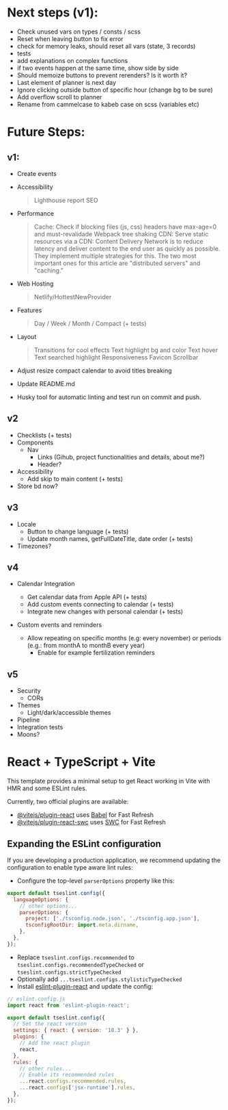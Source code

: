 # Next steps (v1):

- Check unused vars on types / consts / scss
- Reset when leaving button to fix error
- check for memory leaks, should reset all vars (state, 3 records)
- tests
- add explanations on complex functions
- if two events happen at the same time, show side by side
- Should memoize buttons to prevent rerenders? Is it worth it?
- Last element of planner is next day
- Ignore clicking outside button of specific hour (change bg to be sure)
- Add overflow scroll to planner
- Rename from cammelcase to kabeb case on scss (variables etc)

# Future Steps:

## v1:

- Create events

- Accessibility

  > Lighthouse report
  > SEO

- Performance

  > Cache: Check if blocking files (js, css) headers have max-age=0 and must-revalidade
  > Webpack tree shaking
  > CDN: Serve static resources via a CDN:
  > Content Delivery Network is to reduce latency and deliver content to the end user as quickly as possible. They implement multiple strategies for this. The two most important ones for this article are "distributed servers" and "caching."

- Web Hosting

  > Netlify/HottestNewProvider

- Features

  > Day / Week / Month / Compact (+ tests)

- Layout

  > Transitions for cool effects
  > Text highlight bg and color
  > Text hover
  > Text searched highlight
  > Responsiveness
  > Favicon
  > Scrollbar

- Adjust resize compact calendar to avoid titles breaking

- Update README.md

- Husky tool for automatic linting and test run on commit and push.

## v2

- Checklists (+ tests)
- Components
  - Nav
    - Links (Gihub, project functionalities and details, about me?)
    - Header?
- Accessibility
  - Add skip to main content (+ tests)
- Store bd now?

## v3

- Locale
  - Button to change language (+ tests)
  - Update month names, getFullDateTitle, date order (+ tests)
- Timezones?

## v4

- Calendar Integration

  - Get calendar data from Apple API (+ tests)
  - Add custom events connecting to calendar (+ tests)
  - Integrate new changes with personal calendar (+ tests)

- Custom events and reminders
  - Allow repeating on specific months (e.g: every november) or periods (e.g.: from monthA to monthB every year)
    - Enable for example fertilization reminders

## v5

- Security
  - CORs
- Themes
  - Light/dark/accessible themes
- Pipeline
- Integration tests
- Moons?

# React + TypeScript + Vite

This template provides a minimal setup to get React working in Vite with HMR and some ESLint rules.

Currently, two official plugins are available:

- [@vitejs/plugin-react](https://github.com/vitejs/vite-plugin-react/blob/main/packages/plugin-react/README.md) uses [Babel](https://babeljs.io/) for Fast Refresh
- [@vitejs/plugin-react-swc](https://github.com/vitejs/vite-plugin-react-swc) uses [SWC](https://swc.rs/) for Fast Refresh

## Expanding the ESLint configuration

If you are developing a production application, we recommend updating the configuration to enable type aware lint rules:

- Configure the top-level `parserOptions` property like this:

```js
export default tseslint.config({
  languageOptions: {
    // other options...
    parserOptions: {
      project: ['./tsconfig.node.json', './tsconfig.app.json'],
      tsconfigRootDir: import.meta.dirname,
    },
  },
});
```

- Replace `tseslint.configs.recommended` to `tseslint.configs.recommendedTypeChecked` or `tseslint.configs.strictTypeChecked`
- Optionally add `...tseslint.configs.stylisticTypeChecked`
- Install [eslint-plugin-react](https://github.com/jsx-eslint/eslint-plugin-react) and update the config:

```js
// eslint.config.js
import react from 'eslint-plugin-react';

export default tseslint.config({
  // Set the react version
  settings: { react: { version: '18.3' } },
  plugins: {
    // Add the react plugin
    react,
  },
  rules: {
    // other rules...
    // Enable its recommended rules
    ...react.configs.recommended.rules,
    ...react.configs['jsx-runtime'].rules,
  },
});
```
